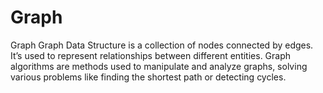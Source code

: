 # Graph
Graph
Graph Data Structure is a collection of nodes connected by edges. It’s used to represent relationships between different entities. Graph algorithms are methods used to manipulate and analyze graphs, solving various problems like finding the shortest path or detecting cycles.
